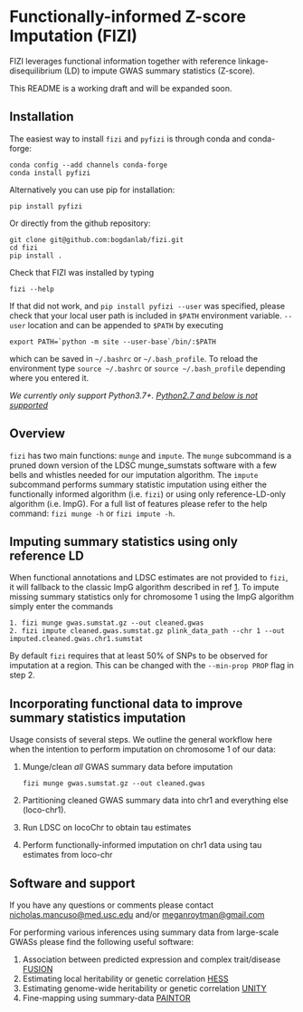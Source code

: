 # Functionally-informed Z-score Imputation (FIZI)
FIZI leverages functional information together with reference linkage-disequilibrium (LD) to
impute GWAS summary statistics (Z-score).

This README is a working draft and will be expanded soon.

[//]: # (This repository serves as the home for the python implementation of the algorithm described in XX.)

Installation
----
The easiest way to install `fizi` and `pyfizi` is through conda and conda-forge:

    conda config --add channels conda-forge
    conda install pyfizi
    
Alternatively you can use pip for installation:

    pip install pyfizi

Or directly from the github repository:

    git clone git@github.com:bogdanlab/fizi.git
    cd fizi
    pip install .
    
Check that FIZI was installed by typing

    fizi --help

If that did not work, and `pip install pyfizi --user` was specified, please check that your local user path is included in
`$PATH` environment variable. `--user` location and can be appended to `$PATH`
by executing

    export PATH=`python -m site --user-base`/bin/:$PATH
    
which can be saved in `~/.bashrc` or `~/.bash_profile`. To reload the environment type `source ~/.bashrc` or `source ~/.bash_profile` depending where you entered it.

*We currently only support Python3.7+. [Python2.7 and below is not supported](https://pythonclock.org/)*

Overview
--------
`fizi` has two main functions: `munge` and `impute`. The `munge` subcommand is a pruned down version of the LDSC munge_sumstats software with a few bells and whistles needed for our imputation algorithm. The `impute` subcommand performs summary statistic imputation using either the functionally informed algorithm (i.e. `fizi`) or using only reference-LD-only algorithm (i.e. ImpG). For a full list of features please refer to the help command: `fizi munge -h` or `fizi impute -h`. 

Imputing summary statistics using only reference LD
------
When functional annotations and LDSC estimates are not provided to `fizi`, it will fallback to the classic ImpG
algorithm described in ref [1]. To impute missing summary statistics only for chromosome 1 using the ImpG algorithm 
simply enter the commands

    1. fizi munge gwas.sumstat.gz --out cleaned.gwas
    2. fizi impute cleaned.gwas.sumstat.gz plink_data_path --chr 1 --out imputed.cleaned.gwas.chr1.sumstat

By default `fizi` requires that at least 50% of SNPs to be observed for imputation at a region. This can be changed with the `--min-prop PROP` flag in step 2.

Incorporating functional data to improve summary statistics imputation
-----
Usage consists of several steps. We outline the general workflow here when the intention to perform imputation on
chromosome 1 of our data:

1. Munge/clean _all_ GWAS summary data before imputation

    `fizi munge gwas.sumstat.gz --out cleaned.gwas`

2. Partitioning cleaned GWAS summary data into chr1 and everything else (loco-chr1).
3. Run LDSC on locoChr to obtain tau estimates
4. Perform functionally-informed imputation on chr1 data using tau estimates from loco-chr

Software and support
-----
If you have any questions or comments please contact nicholas.mancuso@med.usc.edu and/or meganroytman@gmail.com

For performing various inferences using summary data from large-scale GWASs please find the following useful software:

1. Association between predicted expression and complex trait/disease [FUSION](https://github.com/gusevlab/fusion_twas)
2. Estimating local heritability or genetic correlation [HESS](https://github.com/huwenboshi/hess)
3. Estimating genome-wide heritability or genetic correlation [UNITY](https://github.com/bogdanlab/UNITY)
4. Fine-mapping using summary-data [PAINTOR](https://github.com/gkichaev/PAINTOR_V3.0)

[1]: https://academic.oup.com/bioinformatics/article/30/20/2906/2422225

